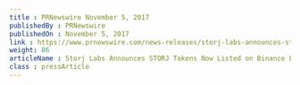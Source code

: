 ```yaml
---
title : PRNewswire November 5, 2017
publishedBy : PRNewswire
publishedOn : November 5, 2017
link : https://www.prnewswire.com/news-releases/storj-labs-announces-storj-tokens-now-listed-on-binance-exchange-for-trading-300549786.html
weight: 86
articleName : Storj Labs Announces STORJ Tokens Now Listed on Binance Exchange for Trading
class : pressArticle
---
```

